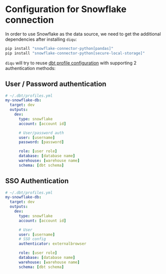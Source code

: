 # Configuration for Snowflake connection

In order to use Snowflake as the data source, we need to get the additional dependencies after installing `diqu`:

```bash
pip install "snowflake-connector-python[pandas]"
pip install "snowflake-connector-python[secure-local-storage]"
```

`diqu` will try to reuse [dbt profile configuration](https://docs.getdbt.com/docs/core/connect-data-platform/snowflake-setup) with supporting 2 authentication methods:

## User / Password authentication

```yml
# ~/.dbt/profiles.yml
my-snowflake-db:
  target: dev
  outputs:
    dev:
      type: snowflake
      account: [account id]

      # User/password auth
      user: [username]
      password: [password]

      role: [user role]
      database: [database name]
      warehouse: [warehouse name]
      schema: [dbt schema]
```

## SSO Authentication

```yml
# ~/.dbt/profiles.yml
my-snowflake-db:
  target: dev
  outputs:
    dev:
      type: snowflake
      account: [account id]

      # User
      user: [username]
      # SSO config
      authenticator: externalbrowser

      role: [user role]
      database: [database name]
      warehouse: [warehouse name]
      schema: [dbt schema]
```

